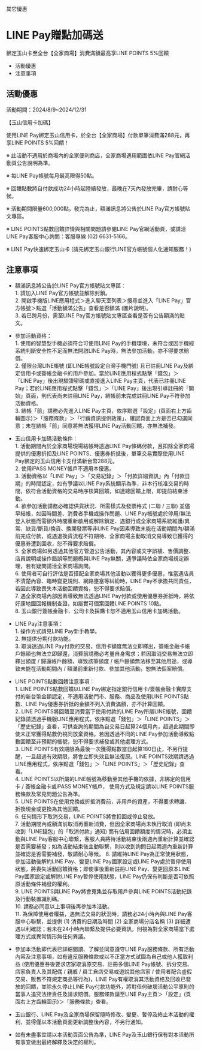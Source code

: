 其它優惠

# LINE Pay贈點加碼送  

綁定玉山卡至全台【全家商場】消費滿額最高享LINE POINTS 5%回饋

  * 活動優惠
  * 注意事項

## 活動優惠

活動期間：2024/8/9~2024/12/31

【玉山信用卡加碼】

使用LINE Pay綁定玉山信用卡，於全台【全家商場】付款單筆消費滿288元，再享LINE POINTS 5%回饋！

※ 此活動不適用於商場內的全家便利商店，全家商場適用範圍依LINE Pay官網活動頁公告說明為準。

※ 每LINE Pay帳號每月最高限得50點。

※ 回饋點數將自付款成功24小時起陸續發放，最晚在7天內發放完畢，請耐心等候。

※ 活動期間限量600,000點，發完為止，額滿訊息將公告於LINE Pay官方帳號貼文專區。

※ LINE POINTS點數回饋詳情與相關問題請參閱LINE Pay官網活動頁，或請洽LINE Pay客服中心詢問：客服專線 (02)
6631-5166。

※ LINE Pay快速綁定玉山卡 (請先綁定玉山銀行LINE官方帳號個人化通知服務！)

## 注意事項

  * 額滿訊息將公告於LINE Pay官方帳號貼文專區：  
1\. 請加入LINE Pay官方帳號並解除封鎖。  
2\. 開啟手機版LINE應用程式＞進入聊天室列表＞搜尋並進入「LINE Pay」官方帳號＞點選「活動額滿公告」查看是否額滿 (圖片說明)。  
3\. 若已跨月份，需至LINE Pay官方帳號貼文專區查看是否有公告額滿的貼文。

  * 參加活動資格：  
1\. 使用的智慧型手機必須符合可使用LINE Pay的手機環境，未符合或因手機經系統判斷安全性不足而無法開啟LINE
Pay時，無法參加活動，亦不得要求賠償。  
2\. 僅限台灣LINE帳號 (即LINE帳號設定台灣手機門號) 且已註冊LINE
Pay及綁定信用卡或簽帳金融卡的用戶參加。當於LINE應用程式點擊「錢包」＞「LINE Pay」後出現驗證密碼或直接進入LINE
Pay主頁，代表已註冊LINE Pay；若於LINE應用程式點擊「錢包」＞「LINE Pay」後出現引導註冊的「開始」頁面，則代表尚未註冊LINE
Pay，結帳前未完成註冊LINE Pay不符參加活動資格。  
3\. 結帳「前」請務必先進入LINE
Pay主頁，依序點選「設定」(頁面右上方齒輪圖示)＞「服務條款」＞「行銷資訊提供政策」，確認頁面上方是否已勾選同意；未在結帳「前」同意將無法獲得LINE
Pay活動回饋，亦無法補發。

  * 玉山信用卡加碼活動條件：  
1\. 活動期間內於全家商場現場結帳時透過LINE Pay條碼付款，且扣除全家商場提供的優惠折扣及LINE
POINTS、優惠券折抵後，單筆交易實際使用LINE Pay綁定的玉山信用卡支付滿新台幣288元。  
2\. 使用iPASS MONEY帳戶不適用本優惠。  
3\. 活動資格以「LINE Pay」＞「交易紀錄」＞「付款詳細資訊」內「付款日期」的時間認定，如有爭議以LINE
Pay系統顯示為準，非本行核准交易的時間，依符合活動資格的交易時序核算回饋，如達總回饋上限，即提前結束活動。  
4\. 欲參加活動請務必確認供貨狀況、所需樣式及發票格式 (二聯 / 三聯) 並儘早結帳，如因時間差、消費者手機或操作問題、LINE
Pay帳號處於停用/無法登入狀態而需額外時間重新啟用或解除鎖定、遇銀行或全家商場系統維護/異常、缺貨/斷貨/換貨、換開發票等非LINE
Pay因素導致未能在活動期間內/額滿前完成付款，或遇退換貨流程不符期待、全家商場主動取消交易導致已獲得的優惠券遭到回收，恕不得要求賠償。  
5\. 全家商場如另透過其他官方管道公告活動，其內容或文字誤植、售價調整、店員說明或操作錯誤等問題概與LINE
Pay無關，遇爭議時依全家商場規定辦理，若有疑問請洽全家商場詢問。  
6\. 使用者可自行評估是否搭配全家商場其他活動以獲得更多優惠，惟當遇店員不清楚內容、臨時變更規則、網路壅塞等糾紛時，LINE
Pay不承擔共同責任，若因此導致喪失本活動回饋資格，恕不得要求賠償。  
7\. 遇全家商場內部因素導致無法透過LINE Pay付款或使用優惠券折抵時，將依好康地圖回報機制查證，如屬實可個案回饋LINE POINTS 10點。  
8\. 玉山銀行簽帳金融卡、公司卡及採購卡恕不適用玉山信用卡加碼活動。

  * LINE Pay注意事項：  
1\. 操作方式請見LINE Pay新手教學。  
2\. 無提供分期付款功能。  
3\. 取消透過LINE Pay付款的交易，信用卡額度無法立即釋出，簽帳金融卡帳戶餘額也無法立即歸還，消費前請務必考量自身需求；若因取消交易無法立即釋出額度
/ 歸還帳戶餘額，導致該筆額度 / 帳戶餘額無法移至其他用途，或導致未能在活動期間內 / 額滿前重新付款、參加其他活動，恕無法個案賠償。

  * LINE POINTS點數回饋注意事項：  
1\. LINE POINTS點數回饋以LINE Pay綁定指定銀行信用卡/簽帳金融卡實際支付的新台幣金額認定，不適用活動門市、服務、商品及使用LINE
POINTS點數、LINE Pay優惠券折抵的金額不列入消費滿額，亦不計算回饋。  
2\. LINE POINTS將回饋至消費當下使用付款的LINE Pay所屬LINE帳號，回饋紀錄請透過手機版LINE應用程式，依序點選「錢包」＞「LINE
POINTS」＞「歷史紀錄」查看，可供查詢的期間為自交易日起算24個月內，超過此期間即使未正常獲得點數仍視同放棄資格。若因透過不同的LINE
Pay參加活動導致點數回饋至非預期的帳號，恕不得要求補發或其他處理方式。  
3\. LINE POINTS有效期限為最後一次獲得點數當日起算180日止，不另行提醒，一旦超過有效期限，將會立即失效且無法復原。LINE
POINTS效期請透過LINE應用程式，依序點選「錢包」＞「LINE POINTS」＞「歷史紀錄」查看。  
4\. LINE POINTS以所屬的LINE帳號為移動至其他手機的依據，非綁定的信用卡 / 簽帳金融卡或iPASS MONEY帳戶，
使用方式及規定請以LINE POINTS服務條款及常見問題公告為準。  
5\. LINE POINTS在使用兌換或折抵消費前，非用戶的資產，不得要求轉讓、折換現金或更換為其他回饋。  
6\. 任何情形下取消交易，LINE POINTS將會扣回或停止發放。  
7\. 活動期間內或額滿前取消再重新消費，但因全家商場尚未執行取消 (即尚未收到「LINE錢包」的「取消付款」通知)
而有佔用回饋額度的情況時，必須主動與LINE
Pay客服中心聯繫，客服人員將待活動結束後兩週內重新計算並確認是否需要補發；如為活動結束後主動聯繫，則以收到詢問日起兩週內重新計算並確認是否需要補發，敬請耐心等候。
8\. 請維持LINE Pay為正常使用狀態，參加活動後解約LINE Pay、變更LINE Pay國家設定或LINE
Pay處於暫停使用狀態，將喪失活動回饋資格；即使事後重新註冊LINE Pay、變更回原本LINE Pay國家設定或解除LINE Pay暫停使用狀態，LINE
Pay仍保有判斷是否可依照原活動條件補發的權利。  
9\. LINE POINTS與LINE Pay將會蒐集並存取用戶參與LINE POINTS活動紀錄及行動裝置識別碼。  
10\. 請務必同意以上事項後再參加本活動。  
11\. 為保障使用者權益，遇無法交易的狀況時，請務必24小時內與LINE Pay客服中心聯繫，並提供 (1) 消費的日期及時間 (2) 全家商場分店名稱
(3) 詳細遭遇以利確認；若未在24小時內聯繫及提供必要資訊，則視為對全家商場當下處理方式或異常情形無任何異議。

  * 參加本活動即代表已詳細閱讀、了解並同意遵守LINE Pay服務條款、所有活動內容及注意事項，如有違反服務條款或以不正當方式試圖為自己或他人獲取利益 (使用優惠券後要求店家取消原交易、註冊多個LINE Pay帳號、拆分交易、店家負責人及其配偶 / 親戚 / 員工自店交易或遊說其他店家 / 使用者配合虛假交易、販售不符規定商品等行為)，LINE Pay有權取消其活動資格及回收已發放的回饋，並除永久停止LINE Pay付款功能外，將對任何破壞活動公平原則的當事人追究法律責任及請求賠償。服務條款請至LINE Pay主頁＞「設定」(頁面右上方齒輪圖示)＞「服務條款」查看。
  * 玉山銀行、LINE Pay及全家商場保留隨時修改、變更、暫停及終止本活動的權利，並得僅以本活動頁面更新調整後內容，不另行通知。
  * 如有未盡事宜請以本活動頁面公告為準，LINE Pay及玉山銀行保有對本活動所有事宜做出最終解釋及決定的權利。

